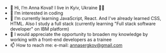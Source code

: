 - 👋 Hi, I’m Anna Koval! I live in Kyiv, Ukraine 💛💙
- 👀 I’m interested in coding 
- 🌱 I’m currently learning JavaScript, React. And I've already learned CSS, HTML. Also I study a full stack (currently learning "Full stack software developer" on IBM platform)
- 💞️ I would appreciate the opportunity to broaden my knowledge by working with a front-end developers as a trainee
- 📫 How to reach me: e-mail: annasergkov@gmail.com

<!---
AnnyKoval/AnnyKoval is a special repository because its `README.md` (this file) appears on your GitHub profile.
You can click the Preview link to take a look at your changes.
--->
